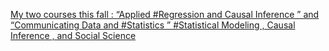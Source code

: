 [My two courses this fall : “Applied #Regression and Causal Inference ” and “Communicating Data and #Statistics ”   #Statistical Modeling , Causal Inference , and Social Science](https://qi.tc/qi/117296)